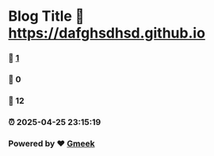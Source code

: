 # Blog Title :link: https://dafghsdhsd.github.io 
### :page_facing_up: [1](https://dafghsdhsd.github.io/tag.html) 
### :speech_balloon: 0 
### :hibiscus: 12 
### :alarm_clock: 2025-04-25 23:15:19 
### Powered by :heart: [Gmeek](https://github.com/Meekdai/Gmeek)
